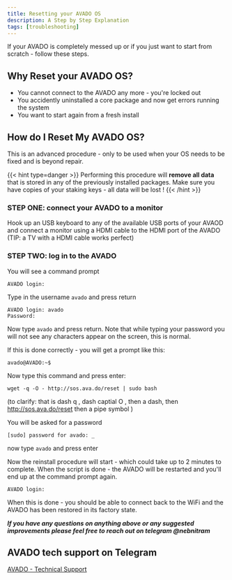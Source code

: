 ```yaml
---
title: Resetting your AVADO OS
description: A Step by Step Explanation
tags: [troubleshooting]
---
```

If your AVADO is completely messed up or if you just want to start from scratch - follow these steps.

## Why Reset your AVADO OS?

- You cannot connect to the AVADO any more - you're locked out
- You accidently uninstalled a core package and now get errors running the system
- You want to start again from a fresh install

## How do I Reset My AVADO OS?

This is an advanced procedure - only to be used when your OS needs to be fixed and is beyond repair.


{{< hint type=danger >}}
Performing this procedure will **remove all data** that is stored in any of the previously installed packages. Make sure you have copies of your staking keys - all data will be lost !
{{< /hint >}}

### STEP ONE: connect your AVADO to a monitor

Hook up an USB keyboard to any of the available USB ports of your AVAOD and connect a monitor using a HDMI cable to the HDMI port of the AVADO (TIP: a TV with a HDMI cable works perfect)

### STEP TWO: log in to the AVADO

You will see a command prompt

```
AVADO login:
```

Type in the username `avado` and press return

```
AVADO login: avado
Password:
```

Now type `avado` and press return. Note that while typing your password you will not see any characters appear on the screen, this is normal.

If this is done correctly - you will get a prompt like this:

```
avado@AVADO:~$
```

Now type this command and press enter:

```
wget -q -O - http://sos.ava.do/reset | sudo bash
```
 (to clarify: that is dash q , dash captial O , then a dash, then http://sos.ava.do/reset then a pipe symbol )

You will be asked for a password

```
[sudo] password for avado: _

```

now type `avado` and press enter

Now the reinstall procedure will start - which could take up to 2 minutes to complete. When the script is done - the AVADO will be restarted and you'll end up at the command prompt again.

```
AVADO login:
```

When this is done - you should be able to connect back to the WiFi and the AVADO has been restored in its factory state.

_**If you have any questions on anything above or any suggested improvements please feel free to reach out on telegram @nebnitram**_

## AVADO tech support on Telegram

[AVADO - Technical Support](https://t.me/joinchat/IR7AXecB5s4wZDPk) 

